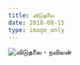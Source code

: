 ```yaml
---
title: விடுதலை
date: 2018-08-15
type: image_only
---
```

![விடுதலை - நவிலன்](/$relToAbs("விடுதலை.jpg")$)
